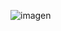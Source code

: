 ![imagen](https://github.com/Mr-S4mura1/Password_Extraction/assets/113269686/6ab2b9db-46c6-4ee7-9340-f46f09867ae1)


    

